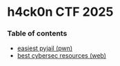 # h4ck0n CTF 2025

### Table of contents
* [easiest pyjail (pwn)](easiest_pyjail)
* [best cybersec resources (web)](best_cybersec_resources)